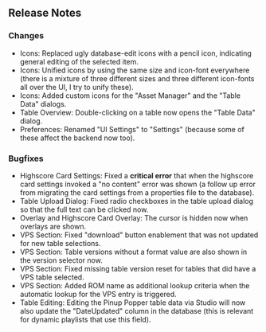## Release Notes

### Changes

- Icons: Replaced ugly database-edit icons with a pencil icon, indicating general editing of the selected item.
- Icons: Unified icons by using the same size and icon-font everywhere (there is a mixture of three different sizes and three different icon-fonts all over the UI, I try to unify these).
- Icons: Added custom icons for the "Asset Manager" and the "Table Data" dialogs.
- Table Overview: Double-clicking on a table now opens the "Table Data" dialog.
- Preferences: Renamed "UI Settings" to "Settings" (because some of these affect the backend now too).

### Bugfixes

- Highscore Card Settings: Fixed a **critical error** that when the highscore card settings invoked a "no content" error was shown (a follow up error from migrating the card settings from a properties file to the database).
- Table Upload Dialog: Fixed radio checkboxes in the table upload dialog so that the full text can be clicked now. 
- Overlay and Highscore Card Overlay: The cursor is hidden now when overlays are shown.
- VPS Section: Fixed "download" button enablement that was not updated for new table selections.
- VPS Section: Table versions without a format value are also shown in the version selector now.
- VPS Section: Fixed missing table version reset for tables that did have a VPS table selected.
- VPS Section: Added ROM name as additional lookup criteria when the automatic lookup for the VPS entry is triggered.
- Table Editing: Editing the Pinup Popper table data via Studio will now also update the "DateUpdated" column in the database (this is relevant for dynamic playlists that use this field).
